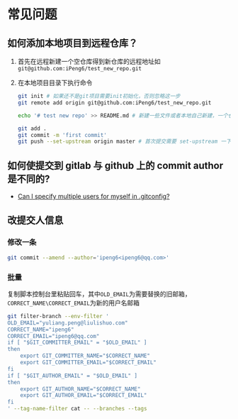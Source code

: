 # 常见问题

## 如何添加本地项目到远程仓库？

1. 首先在远程新建一个空仓库得到新仓库的远程地址如`git@github.com:iPeng6/test_new_repo.git`
2. 在本地项目目录下执行命令

   ```bash
   git init # 如果还不是git项目需要init初始化，否则忽略这一步
   git remote add origin git@github.com:iPeng6/test_new_repo.git

   echo '# test new repo' >> README.md # 新建一些文件或者本地自己新建，一个仓库通常需要 README, LICENSE, .gitignore.文件

   git add .
   git commit -m 'first commit'
   git push --set-upstream origin master # 首次提交需要 set-upstream 一下 --set-upstream 缩写 -u
   ```

## 如何使提交到 gitlab 与 github 上的 commit author 是不同的?

- [Can I specify multiple users for myself in .gitconfig?](https://stackoverflow.com/questions/4220416/can-i-specify-multiple-users-for-myself-in-gitconfig/43654115#43654115)

## 改提交人信息

### 修改一条

```bash
git commit --amend --author='ipeng6<ipeng6@qq.com>'
```

### 批量

复制脚本控制台里粘贴回车，其中`OLD_EMAIL`为需要替换的旧邮箱， `CORRECT_NAME\CORRECT_EMAIL`为新的用户名邮箱

```bash
git filter-branch --env-filter '
OLD_EMAIL="yuliang.peng@liulishuo.com"
CORRECT_NAME="ipeng6"
CORRECT_EMAIL="ipeng6@qq.com"
if [ "$GIT_COMMITTER_EMAIL" = "$OLD_EMAIL" ]
then
    export GIT_COMMITTER_NAME="$CORRECT_NAME"
    export GIT_COMMITTER_EMAIL="$CORRECT_EMAIL"
fi
if [ "$GIT_AUTHOR_EMAIL" = "$OLD_EMAIL" ]
then
    export GIT_AUTHOR_NAME="$CORRECT_NAME"
    export GIT_AUTHOR_EMAIL="$CORRECT_EMAIL"
fi
' --tag-name-filter cat -- --branches --tags
```

